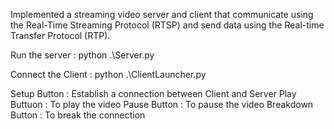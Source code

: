 Implemented a streaming video server and client that communicate using the Real-Time Streaming Protocol (RTSP) and send data using the Real-time Transfer Protocol (RTP).

Run the server : python .\Server.py <serverPortNo>

Connect the Client : python .\ClientLauncher.py <serverName> <serverPortNo> <clientPortNo> <fileName>

Setup Button : Establish a connection between Client and Server
Play Buttuon : To play the video
Pause Button : To pause the video
Breakdown Button : To break the connection
